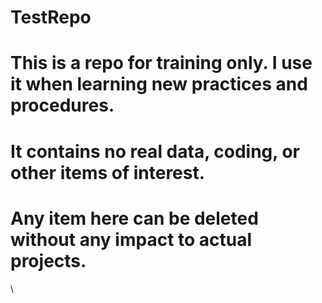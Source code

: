 # TestRepo
# This is a repo for training only.  I use it when learning new practices and procedures.  
# It contains no real data, coding, or other items of interest.
# Any item here can be deleted without any impact to actual projects.
\\
